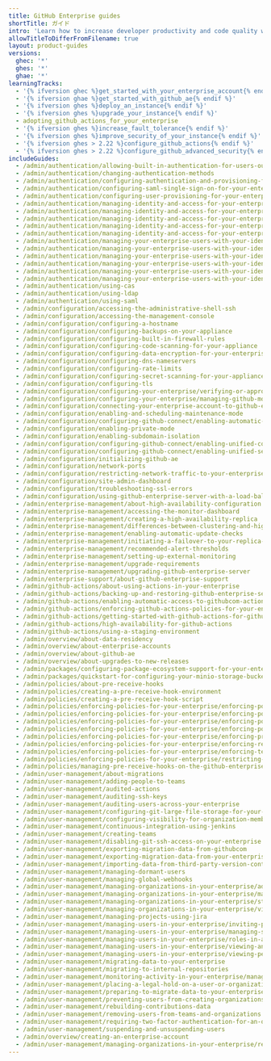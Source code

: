 ```yaml
---
title: GitHub Enterprise guides
shortTitle: ガイド
intro: 'Learn how to increase developer productivity and code quality with {% data variables.product.product_name %}.'
allowTitleToDifferFromFilename: true
layout: product-guides
versions:
  ghec: '*'
  ghes: '*'
  ghae: '*'
learningTracks:
  - '{% ifversion ghec %}get_started_with_your_enterprise_account{% endif %}'
  - '{% ifversion ghae %}get_started_with_github_ae{% endif %}'
  - '{% ifversion ghes %}deploy_an_instance{% endif %}'
  - '{% ifversion ghes %}upgrade_your_instance{% endif %}'
  - adopting_github_actions_for_your_enterprise
  - '{% ifversion ghes %}increase_fault_tolerance{% endif %}'
  - '{% ifversion ghes %}improve_security_of_your_instance{% endif %}'
  - '{% ifversion ghes > 2.22 %}configure_github_actions{% endif %}'
  - '{% ifversion ghes > 2.22 %}configure_github_advanced_security{% endif %}'
includeGuides:
  - /admin/authentication/allowing-built-in-authentication-for-users-outside-your-identity-provider
  - /admin/authentication/changing-authentication-methods
  - /admin/authentication/configuring-authentication-and-provisioning-for-your-enterprise-using-azure-ad
  - /admin/authentication/configuring-saml-single-sign-on-for-your-enterprise
  - /admin/authentication/configuring-user-provisioning-for-your-enterprise
  - /admin/authentication/managing-identity-and-access-for-your-enterprise/about-identity-and-access-management-for-your-enterprise
  - /admin/authentication/managing-identity-and-access-for-your-enterprise/configuring-saml-single-sign-on-for-your-enterprise
  - /admin/authentication/managing-identity-and-access-for-your-enterprise/configuring-saml-single-sign-on-for-your-enterprise-using-okta
  - /admin/authentication/managing-identity-and-access-for-your-enterprise/managing-team-synchronization-for-organizations-in-your-enterprise
  - /admin/authentication/managing-identity-and-access-for-your-enterprise/switching-your-saml-configuration-from-an-organization-to-an-enterprise-account
  - /admin/authentication/managing-your-enterprise-users-with-your-identity-provider/about-enterprise-managed-users
  - /admin/authentication/managing-your-enterprise-users-with-your-identity-provider/auditing-activity-in-your-enterprise
  - /admin/authentication/managing-your-enterprise-users-with-your-identity-provider/configuring-saml-single-sign-on-for-enterprise-managed-users
  - /admin/authentication/managing-your-enterprise-users-with-your-identity-provider/configuring-scim-provisioning-for-enterprise-managed-users
  - /admin/authentication/managing-your-enterprise-users-with-your-identity-provider/configuring-scim-provisioning-for-enterprise-managed-users-with-okta
  - /admin/authentication/managing-your-enterprise-users-with-your-identity-provider/managing-team-memberships-with-identity-provider-groups
  - /admin/authentication/using-cas
  - /admin/authentication/using-ldap
  - /admin/authentication/using-saml
  - /admin/configuration/accessing-the-administrative-shell-ssh
  - /admin/configuration/accessing-the-management-console
  - /admin/configuration/configuring-a-hostname
  - /admin/configuration/configuring-backups-on-your-appliance
  - /admin/configuration/configuring-built-in-firewall-rules
  - /admin/configuration/configuring-code-scanning-for-your-appliance
  - /admin/configuration/configuring-data-encryption-for-your-enterprise
  - /admin/configuration/configuring-dns-nameservers
  - /admin/configuration/configuring-rate-limits
  - /admin/configuration/configuring-secret-scanning-for-your-appliance
  - /admin/configuration/configuring-tls
  - /admin/configuration/configuring-your-enterprise/verifying-or-approving-a-domain-for-your-enterprise
  - /admin/configuration/configuring-your-enterprise/managing-github-mobile-for-your-enterprise
  - /admin/configuration/connecting-your-enterprise-account-to-github-enterprise-cloud
  - /admin/configuration/enabling-and-scheduling-maintenance-mode
  - /admin/configuration/configuring-github-connect/enabling-automatic-user-license-sync-for-your-enterprise
  - /admin/configuration/enabling-private-mode
  - /admin/configuration/enabling-subdomain-isolation
  - /admin/configuration/configuring-github-connect/enabling-unified-contributions-for-your-enterprise
  - /admin/configuration/configuring-github-connect/enabling-unified-search-for-your-enterprise
  - /admin/configuration/initializing-github-ae
  - /admin/configuration/network-ports
  - /admin/configuration/restricting-network-traffic-to-your-enterprise
  - /admin/configuration/site-admin-dashboard
  - /admin/configuration/troubleshooting-ssl-errors
  - /admin/configuration/using-github-enterprise-server-with-a-load-balancer
  - /admin/enterprise-management/about-high-availability-configuration
  - /admin/enterprise-management/accessing-the-monitor-dashboard
  - /admin/enterprise-management/creating-a-high-availability-replica
  - /admin/enterprise-management/differences-between-clustering-and-high-availability-ha
  - /admin/enterprise-management/enabling-automatic-update-checks
  - /admin/enterprise-management/initiating-a-failover-to-your-replica-appliance
  - /admin/enterprise-management/recommended-alert-thresholds
  - /admin/enterprise-management/setting-up-external-monitoring
  - /admin/enterprise-management/upgrade-requirements
  - /admin/enterprise-management/upgrading-github-enterprise-server
  - /admin/enterprise-support/about-github-enterprise-support
  - /admin/github-actions/about-using-actions-in-your-enterprise
  - /admin/github-actions/backing-up-and-restoring-github-enterprise-server-with-github-actions-enabled
  - /admin/github-actions/enabling-automatic-access-to-githubcom-actions-using-github-connect
  - /admin/github-actions/enforcing-github-actions-policies-for-your-enterprise
  - /admin/github-actions/getting-started-with-github-actions-for-github-enterprise-server
  - /admin/github-actions/high-availability-for-github-actions
  - /admin/github-actions/using-a-staging-environment
  - /admin/overview/about-data-residency
  - /admin/overview/about-enterprise-accounts
  - /admin/overview/about-github-ae
  - /admin/overview/about-upgrades-to-new-releases
  - /admin/packages/configuring-package-ecosystem-support-for-your-enterprise
  - /admin/packages/quickstart-for-configuring-your-minio-storage-bucket-for-github-packages
  - /admin/policies/about-pre-receive-hooks
  - /admin/policies/creating-a-pre-receive-hook-environment
  - /admin/policies/creating-a-pre-receive-hook-script
  - /admin/policies/enforcing-policies-for-your-enterprise/enforcing-policies-for-advanced-security-in-your-enterprise
  - /admin/policies/enforcing-policies-for-your-enterprise/enforcing-policies-for-dependency-insights-in-your-enterprise
  - /admin/policies/enforcing-policies-for-your-enterprise/enforcing-policies-for-github-actions-in-your-enterprise
  - /admin/policies/enforcing-policies-for-your-enterprise/enforcing-policies-for-security-settings-in-your-enterprise
  - /admin/policies/enforcing-policies-for-your-enterprise/enforcing-project-board-policies-in-your-enterprise
  - /admin/policies/enforcing-policies-for-your-enterprise/enforcing-repository-management-policies-in-your-enterprise
  - /admin/policies/enforcing-policies-for-your-enterprise/enforcing-team-policies-in-your-enterprise
  - /admin/policies/enforcing-policies-for-your-enterprise/restricting-email-notifications-for-your-enterprise
  - /admin/policies/managing-pre-receive-hooks-on-the-github-enterprise-server-appliance
  - /admin/user-management/about-migrations
  - /admin/user-management/adding-people-to-teams
  - /admin/user-management/audited-actions
  - /admin/user-management/auditing-ssh-keys
  - /admin/user-management/auditing-users-across-your-enterprise
  - /admin/user-management/configuring-git-large-file-storage-for-your-enterprise
  - /admin/user-management/configuring-visibility-for-organization-membership
  - /admin/user-management/continuous-integration-using-jenkins
  - /admin/user-management/creating-teams
  - /admin/user-management/disabling-git-ssh-access-on-your-enterprise
  - /admin/user-management/exporting-migration-data-from-githubcom
  - /admin/user-management/exporting-migration-data-from-your-enterprise
  - /admin/user-management/importing-data-from-third-party-version-control-systems
  - /admin/user-management/managing-dormant-users
  - /admin/user-management/managing-global-webhooks
  - /admin/user-management/managing-organizations-in-your-enterprise/adding-organizations-to-your-enterprise
  - /admin/user-management/managing-organizations-in-your-enterprise/managing-unowned-organizations-in-your-enterprise
  - /admin/user-management/managing-organizations-in-your-enterprise/streaming-the-audit-logs-for-organizations-in-your-enterprise-account
  - /admin/user-management/managing-organizations-in-your-enterprise/viewing-the-audit-logs-for-organizations-in-your-enterprise
  - /admin/user-management/managing-projects-using-jira
  - /admin/user-management/managing-users-in-your-enterprise/inviting-people-to-manage-your-enterprise
  - /admin/user-management/managing-users-in-your-enterprise/managing-support-entitlements-for-your-enterprise
  - /admin/user-management/managing-users-in-your-enterprise/roles-in-an-enterprise
  - /admin/user-management/managing-users-in-your-enterprise/viewing-and-managing-a-users-saml-access-to-your-enterprise
  - /admin/user-management/managing-users-in-your-enterprise/viewing-people-in-your-enterprise
  - /admin/user-management/migrating-data-to-your-enterprise
  - /admin/user-management/migrating-to-internal-repositories
  - /admin/user-management/monitoring-activity-in-your-enterprise/managing-global-webhooks
  - /admin/user-management/placing-a-legal-hold-on-a-user-or-organization
  - /admin/user-management/preparing-to-migrate-data-to-your-enterprise
  - /admin/user-management/preventing-users-from-creating-organizations
  - /admin/user-management/rebuilding-contributions-data
  - /admin/user-management/removing-users-from-teams-and-organizations
  - /admin/user-management/requiring-two-factor-authentication-for-an-organization
  - /admin/user-management/suspending-and-unsuspending-users
  - /admin/overview/creating-an-enterprise-account
  - /admin/user-management/managing-organizations-in-your-enterprise/restoring-a-deleted-organization
---
```


